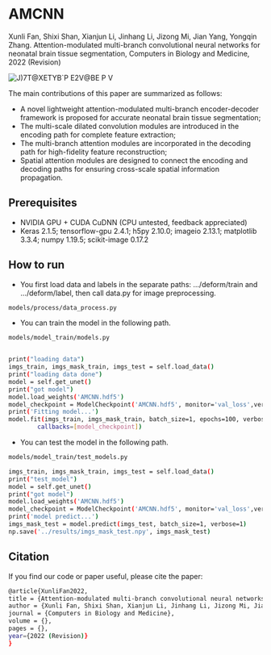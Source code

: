 # AMCNN
Xunli Fan, Shixi Shan, Xianjun Li, Jinhang Li, Jizong Mi, Jian Yang, Yongqin Zhang. Attention-modulated multi-branch convolutional neural networks for neonatal brain tissue segmentation, Computers in Biology and Medicine, 2022 (Revision)

![J)7T@XETYB`P E2V@BE P V](https://user-images.githubusercontent.com/16028075/162601097-7a0661bb-166a-49fc-a9b5-388bfebb9dd8.png)


The main contributions of this paper are summarized as follows:
- A novel lightweight attention-modulated multi-branch encoder-decoder framework is proposed for accurate neonatal brain tissue segmentation;
- The multi-scale dilated convolution modules are introduced in the encoding path for complete feature extraction;
- The multi-branch attention modules are incorporated in the decoding path for high-fidelity feature reconstruction;
- Spatial attention modules are designed to connect the encoding and decoding paths for ensuring cross-scale spatial information propagation.

## Prerequisites 

- NVIDIA GPU + CUDA CuDNN (CPU untested, feedback appreciated) 
- Keras 2.1.5;
  tensorflow-gpu 2.4.1;
  h5py 2.10.0;
  imageio 2.13.1;
  matplotlib 3.3.4;
  numpy 1.19.5; 
  scikit-image 0.17.2
 
## How to run

- You first load data and labels in the separate paths: .../deform/train and .../deform/label, then call data.py for image preprocessing.

```bash
models/process/data_process.py

```


- You can train the model in the following path.
```bash
models/model_train/models.py


print("loading data")
imgs_train, imgs_mask_train, imgs_test = self.load_data()
print("loading data done")
model = self.get_unet()
print("got model")
model.load_weights('AMCNN.hdf5')
model_checkpoint = ModelCheckpoint('AMCNN.hdf5', monitor='val_loss',verbose=1, save_best_only=True)
print('Fitting model...')
model.fit(imgs_train, imgs_mask_train, batch_size=1, epochs=100, verbose=1, validation_split=0.1, shuffle=True,
        callbacks=[model_checkpoint])
```

- You can test the model in the following path.
```bash
models/model_train/test_models.py

imgs_train, imgs_mask_train, imgs_test = self.load_data()
print("test_model")
model = self.get_unet()
print("got model")
model.load_weights('AMCNN.hdf5')
model_checkpoint = ModelCheckpoint('AMCNN.hdf5', monitor='val_loss',verbose=1, save_best_only=True)
print('model predict...')
imgs_mask_test = model.predict(imgs_test, batch_size=1, verbose=1)
np.save('../results/imgs_mask_test.npy', imgs_mask_test)
```

## Citation

If you find our code or paper useful, please cite the paper:
```bash
@article{XunliFan2022,
title = {Attention-modulated multi-branch convolutional neural networks for neonatal brain tissue segmentation},
author = {Xunli Fan, Shixi Shan, Xianjun Li, Jinhang Li, Jizong Mi, Jian Yang, Yongqin Zhang},
journal = {Computers in Biology and Medicine},
volume = {},
pages = {},
year={2022 (Revision)}
}
```
